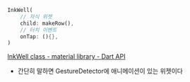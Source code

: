 ```dart
InkWell(
	// 자식 위젯
	child: makeRow(),
	// 터치 이벤트
	onTap: (){},
)
```

[InkWell class - material library - Dart API](https://api.flutter.dev/flutter/material/InkWell-class.html)

- 간단히 말하면 GestureDetector에 애니메이션이 있는 위젯이다